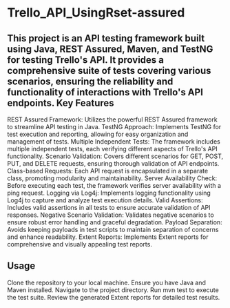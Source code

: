 # Trello_API_UsingRset-assured

This project is an API testing framework built using Java, REST Assured, Maven, and TestNG for testing Trello's API. It provides a comprehensive suite of tests covering various scenarios, ensuring the reliability and functionality of interactions with Trello's API endpoints.
Key Features
---
REST Assured Framework: Utilizes the powerful REST Assured framework to streamline API testing in Java.
TestNG Approach: Implements TestNG for test execution and reporting, allowing for easy organization and management of tests.
Multiple Independent Tests: The framework includes multiple independent tests, each verifying different aspects of Trello's API functionality.
Scenario Validation: Covers different scenarios for GET, POST, PUT, and DELETE requests, ensuring thorough validation of API endpoints.
Class-based Requests: Each API request is encapsulated in a separate class, promoting modularity and maintainability.
Server Availability Check: Before executing each test, the framework verifies server availability with a ping request.
Logging via Log4j: Implements logging functionality using Log4j to capture and analyze test execution details.
Valid Assertions: Includes valid assertions in all tests to ensure accurate validation of API responses.
Negative Scenario Validation: Validates negative scenarios to ensure robust error handling and graceful degradation.
Payload Separation: Avoids keeping payloads in test scripts to maintain separation of concerns and enhance readability.
Extent Reports: Implements Extent reports for comprehensive and visually appealing test reports.

Usage
---
Clone the repository to your local machine.
Ensure you have Java and Maven installed.
Navigate to the project directory.
Run mvn test to execute the test suite.
Review the generated Extent reports for detailed test results.
